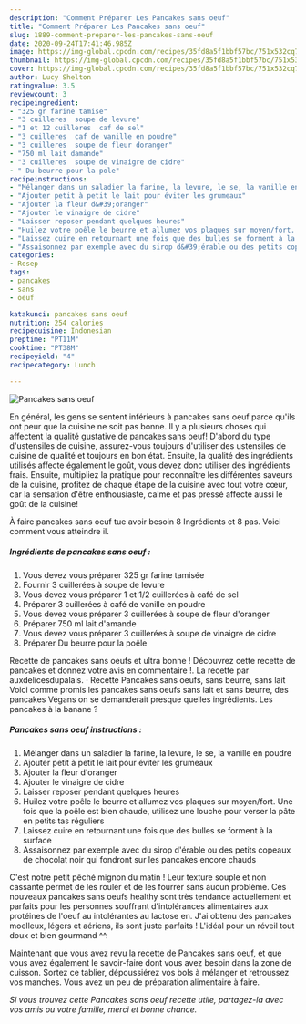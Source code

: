 ```yaml
---
description: "Comment Préparer Les Pancakes sans oeuf"
title: "Comment Préparer Les Pancakes sans oeuf"
slug: 1889-comment-preparer-les-pancakes-sans-oeuf
date: 2020-09-24T17:41:46.985Z
image: https://img-global.cpcdn.com/recipes/35fd8a5f1bbf57bc/751x532cq70/pancakes-sans-oeuf-photo-principale-de-la-recette.jpg
thumbnail: https://img-global.cpcdn.com/recipes/35fd8a5f1bbf57bc/751x532cq70/pancakes-sans-oeuf-photo-principale-de-la-recette.jpg
cover: https://img-global.cpcdn.com/recipes/35fd8a5f1bbf57bc/751x532cq70/pancakes-sans-oeuf-photo-principale-de-la-recette.jpg
author: Lucy Shelton
ratingvalue: 3.5
reviewcount: 3
recipeingredient:
- "325 gr farine tamise"
- "3 cuilleres  soupe de levure"
- "1 et 12 cuilleres  caf de sel"
- "3 cuilleres  caf de vanille en poudre"
- "3 cuilleres  soupe de fleur doranger"
- "750 ml lait damande"
- "3 cuilleres  soupe de vinaigre de cidre"
- " Du beurre pour la pole"
recipeinstructions:
- "Mélanger dans un saladier la farine, la levure, le se, la vanille en poudre"
- "Ajouter petit à petit le lait pour éviter les grumeaux"
- "Ajouter la fleur d&#39;oranger"
- "Ajouter le vinaigre de cidre"
- "Laisser reposer pendant quelques heures"
- "Huilez votre poêle le beurre et allumez vos plaques sur moyen/fort. Une fois que la poêle est bien chaude, utilisez une louche pour verser la pâte en petits tas réguliers"
- "Laissez cuire en retournant une fois que des bulles se forment à la surface"
- "Assaisonnez par exemple avec du sirop d&#39;érable ou des petits copeaux de chocolat noir qui fondront sur les pancakes encore chauds"
categories:
- Resep
tags:
- pancakes
- sans
- oeuf

katakunci: pancakes sans oeuf 
nutrition: 254 calories
recipecuisine: Indonesian
preptime: "PT11M"
cooktime: "PT38M"
recipeyield: "4"
recipecategory: Lunch

---
```



![Pancakes sans oeuf](https://img-global.cpcdn.com/recipes/35fd8a5f1bbf57bc/751x532cq70/pancakes-sans-oeuf-photo-principale-de-la-recette.jpg)

En général, les gens se sentent inférieurs à pancakes sans oeuf parce qu'ils ont peur que la cuisine ne soit pas bonne. Il y a plusieurs choses qui affectent la qualité gustative de pancakes sans oeuf! D'abord du type d'ustensiles de cuisine, assurez-vous toujours d'utiliser des ustensiles de cuisine de qualité et toujours en bon état. Ensuite, la qualité des ingrédients utilisés affecte également le goût, vous devez donc utiliser des ingrédients frais. Ensuite, multipliez la pratique pour reconnaître les différentes saveurs de la cuisine, profitez de chaque étape de la cuisine avec tout votre cœur, car la sensation d'être enthousiaste, calme et pas pressé affecte aussi le goût de la cuisine!

<!--inarticleads1-->

À faire pancakes sans oeuf tue avoir besoin 8 Ingrédients et 8 pas. Voici comment vous atteindre il.

##### Ingrédients de pancakes sans oeuf :

1. Vous devez vous préparer 325 gr farine tamisée
1. Fournir 3 cuillerées à soupe de levure
1. Vous devez vous préparer 1 et 1/2 cuillerées à café de sel
1. Préparer 3 cuillerées à café de vanille en poudre
1. Vous devez vous préparer 3 cuillerées à soupe de fleur d&#39;oranger
1. Préparer 750 ml lait d&#39;amande
1. Vous devez vous préparer 3 cuillerées à soupe de vinaigre de cidre
1. Préparer  Du beurre pour la poêle


Recette de pancakes sans oeufs et ultra bonne ! Découvrez cette recette de pancakes et donnez votre avis en commentaire !. La recette par auxdelicesdupalais. · Recette Pancakes sans oeufs, sans beurre, sans lait Voici comme promis les pancakes sans oeufs sans lait et sans beurre, des pancakes Végans on se demanderait presque quelles ingrédients. Les pancakes à la banane ? 

<!--inarticleads2-->

##### Pancakes sans oeuf instructions :

1. Mélanger dans un saladier la farine, la levure, le se, la vanille en poudre
1. Ajouter petit à petit le lait pour éviter les grumeaux
1. Ajouter la fleur d&#39;oranger
1. Ajouter le vinaigre de cidre
1. Laisser reposer pendant quelques heures
1. Huilez votre poêle le beurre et allumez vos plaques sur moyen/fort. Une fois que la poêle est bien chaude, utilisez une louche pour verser la pâte en petits tas réguliers
1. Laissez cuire en retournant une fois que des bulles se forment à la surface
1. Assaisonnez par exemple avec du sirop d&#39;érable ou des petits copeaux de chocolat noir qui fondront sur les pancakes encore chauds


C&#39;est notre petit pêché mignon du matin ! Leur texture souple et non cassante permet de les rouler et de les fourrer sans aucun problème. Ces nouveaux pancakes sans oeufs healthy sont très tendance actuellement et parfaits pour les personnes souffrant d&#39;intolérances alimentaires aux protéines de l&#39;oeuf au intolérantes au lactose en. J&#39;ai obtenu des pancakes moelleux, légers et aériens, ils sont juste parfaits ! L&#39;idéal pour un réveil tout doux et bien gourmand ^^. 

<!--inarticleads1-->

<p>
Maintenant que vous avez revu la recette de Pancakes sans oeuf, et que vous avez également le savoir-faire dont vous avez besoin dans la zone de cuisson. Sortez ce tablier, dépoussiérez vos bols à mélanger et retroussez vos manches. Vous avez un peu de préparation alimentaire à faire.
</p>

<p>
<i>Si vous trouvez cette Pancakes sans oeuf recette utile, partagez-la avec vos amis ou votre famille, merci et bonne chance.</i>
</p>
